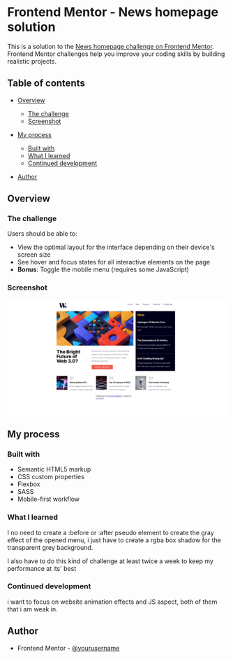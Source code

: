 # Frontend Mentor - News homepage solution

This is a solution to the [News homepage challenge on Frontend Mentor](https://www.frontendmentor.io/challenges/news-homepage-H6SWTa1MFl). Frontend Mentor challenges help you improve your coding skills by building realistic projects. 

## Table of contents

- [Overview](#overview)
  - [The challenge](#the-challenge)
  - [Screenshot](#screenshot)
- [My process](#my-process)
  - [Built with](#built-with)
  - [What I learned](#what-i-learned)
  - [Continued development](#continued-development)

- [Author](#author)


## Overview

### The challenge

Users should be able to:

- View the optimal layout for the interface depending on their device's screen size
- See hover and focus states for all interactive elements on the page
- **Bonus**: Toggle the mobile menu (requires some JavaScript)

### Screenshot

![](./screenshot_challenge.jpeg)



## My process

### Built with

- Semantic HTML5 markup
- CSS custom properties
- Flexbox
- SASS
- Mobile-first workflow


### What I learned

I no need to create a :before or :after pseudo element to create the gray effect of the opened menu, i just have to create a rgba box shadow for the transparent grey background.

I also have to do this kind of challenge at least twice a week to keep my performance at its' best

### Continued development

i want to focus on website animation effects and JS aspect, both of them that i am weak in.

## Author
- Frontend Mentor - [@yourusername](https://www.frontendmentor.io/profile/Jetyun)


